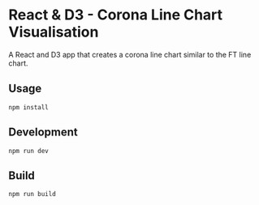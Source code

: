 # React & D3 - Corona Line Chart Visualisation

A React and D3 app that creates a corona line chart similar to the FT line chart.

## Usage

```
npm install
```

## Development

```
npm run dev
```

## Build

```
npm run build
```

